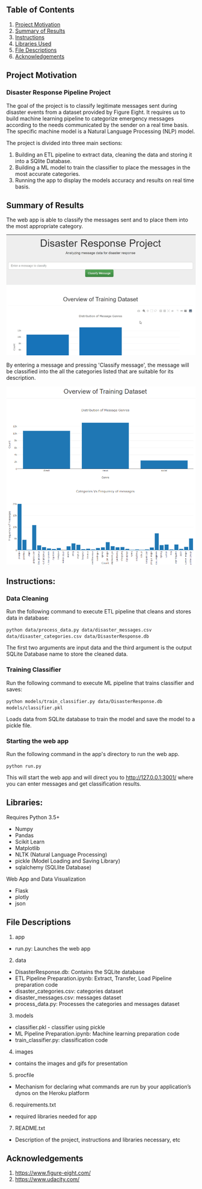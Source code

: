 ## Table of Contents
1. [Project Motivation](#motivation)
2. [Summary of Results](#results)
3. [Instructions](#instructions)
4. [Libraries Used](#libraries)
5. [File Descriptions](#descriptions)
6. [Acknowledgements](#acknowledgements)

## Project Motivation <a name="motivation"></a>
### Disaster Response Pipeline Project

The goal of the project is to classify legitimate messages sent during disaster events from a dataset provided by Figure Eight. 
It requires us to build machine learning pipeline to categorize emergency messages according to the needs communicated by the sender on a real time basis.
The specific machine model is a Natural Language Processing (NLP) model.

The project is divided into three main sections:

1. Building an ETL pipeline to extract data, cleaning the data and storing it into a SQlite Database.
2. Building a ML model to train the classifier to place the messages in the most accurate categories.
3. Running the app to display the models accuracy and results on real time basis.

## Summary of Results <a name="results"></a>
The web app is able to classify the messages sent and to place them into the most appropriate category.

![Disaster Response Pipeline](https://raw.githubusercontent.com/peterle93/Disaster-Response-Pipeline/master/images/Disaster%20Gif.gif)

By entering a message and pressing 'Classify message', the message will be classified into the all the categories listed that are suitable for its description.

![Disaster Response Pipeline](https://raw.githubusercontent.com/peterle93/Disaster-Response-Pipeline/master/images/Disaster1.png)

## Instructions: <a name="instructions"></a>

### Data Cleaning

Run the following command to execute ETL pipeline that cleans and stores data in database:

`python data/process_data.py data/disaster_messages.csv data/disaster_categories.csv data/DisasterResponse.db`

The first two arguments are input data and the third argument is the output SQLite Database name to store the cleaned data. 

### Training Classifier

Run the following command to execute ML pipeline that trains classifier and saves:

`python models/train_classifier.py data/DisasterResponse.db models/classifier.pkl`

Loads data from SQLite database to train the model and save the model to a pickle file.

### Starting the web app

Run the following command in the app's directory to run the web app.

`python run.py`

This will start the web app and will direct you to http://127.0.0.1:3001/ where you can enter messages and get classification results.

## Libraries: <a name="libraries"></a>
Requires Python 3.5+

- Numpy
- Pandas
- Scikit Learn
- Matplotlib
- NLTK (Natural Language Processing)
- pickle (Model Loading and Saving Library)
- sqlalchemy (SQLlite Database)

Web App and Data Visualization
- Flask 
- plotly
- json

## File Descriptions <a name="descriptions"></a>
1. app
- run.py: Launches the web app 
2. data 
- DisasterResponse.db: Contains the SQLite database 
- ETL Pipeline Preparation.ipynb: Extract, Transfer, Load Pipeline preparation code
- disaster_categories.csv: categories dataset
- disaster_messages.csv: messages dataset
- process_data.py: Processes the categories and messages dataset
3. models 
- classifier.pkl - classifier using pickle
- ML Pipeline Preparation.ipynb: Machine learning preparation code
- train_classifier.py: classification code 
4. images
- contains the images and gifs for presentation
5. procfile 
- Mechanism for declaring what commands are run by your application’s dynos on the Heroku platform
6. requirements.txt 
- required libraries needed for app
7. README.txt
- Description of the project, instructions and libraries necessary, etc
    
## Acknowledgements <a name="acknowledgements"></a>
1. https://www.figure-eight.com/
2. https://www.udacity.com/
